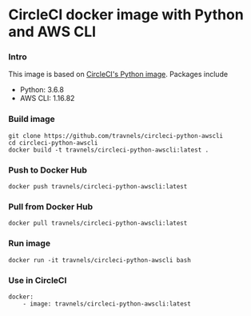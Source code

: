 # CircleCI docker image with Python and AWS CLI

### Intro
This image is based on [CircleCI's Python image](https://hub.docker.com/r/circleci/python/). Packages include
- Python: 3.6.8
- AWS CLI: 1.16.82

### Build image
```
git clone https://github.com/travnels/circleci-python-awscli
cd circleci-python-awscli
docker build -t travnels/circleci-python-awscli:latest .
```

### Push to Docker Hub
```
docker push travnels/circleci-python-awscli:latest
```

### Pull from Docker Hub
```
docker pull travnels/circleci-python-awscli:latest
```

### Run image
```
docker run -it travnels/circleci-python-awscli bash
```

### Use in CircleCI
```
docker:
    - image: travnels/circleci-python-awscli:latest
```